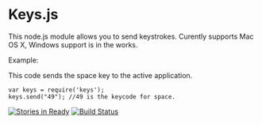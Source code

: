 Keys.js
=======

This node.js module allows you to send keystrokes. Curently supports Mac OS X, Windows support is in the works. 

Example: 

This code sends the space key to the active application. 

```
var keys = require('keys');
keys.send("49"); //49 is the keycode for space. 
```

[![Stories in Ready](https://badge.waffle.io/octalmage/keys.js.png?label=ready&title=Ready)](https://waffle.io/octalmage/keys.js) [![Build Status](https://travis-ci.org/octalmage/Keys.js.svg?branch=master)](https://travis-ci.org/octalmage/Keys.js)
